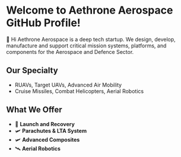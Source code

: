 # Welcome to Aethrone Aerospace GitHub Profile!

👋 Hi
Aethrone Aerospace is a deep tech startup.
We design, develop, manufacture and support critical mission systems, platforms, and components for the Aerospace and Defence Sector.

## Our Specialty
- RUAVs, Target UAVs, Advanced Air Mobility
- Cruise Missiles, Combat Helicopters, Aerial Robotics

## What We Offer
- 🚁 **Launch and Recovery**
- 🛩️ **Parachutes & LTA System**
- 🛩️ **Advanced Composites**
- 🛰️ **Aerial Robotics**
